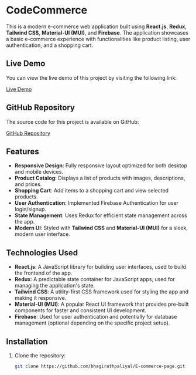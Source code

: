 # CodeCommerce

This is a modern e-commerce web application built using **React.js**, **Redux**, **Tailwind CSS**, **Material-UI (MUI)**, and **Firebase**. The application showcases a basic e-commerce experience with functionalities like product listing, user authentication, and a shopping cart.

## Live Demo

You can view the live demo of this project by visiting the following link:

[Live Demo](https://bhagirathpaliyal.github.io/E-commerce-page/)

## GitHub Repository

The source code for this project is available on GitHub:

[GitHub Repository](https://github.com/bhagirathpaliyal/E-commerce-page)

## Features

- **Responsive Design**: Fully responsive layout optimized for both desktop and mobile devices.
- **Product Catalog**: Displays a list of products with images, descriptions, and prices.
- **Shopping Cart**: Add items to a shopping cart and view selected products.
- **User Authentication**: Implemented Firebase Authentication for user login/signup.
- **State Management**: Uses Redux for efficient state management across the app.
- **Modern UI**: Styled with **Tailwind CSS** and **Material-UI (MUI)** for a sleek, modern user interface.

## Technologies Used

- **React.js**: A JavaScript library for building user interfaces, used to build the frontend of the app.
- **Redux**: A predictable state container for JavaScript apps, used for managing the application's state.
- **Tailwind CSS**: A utility-first CSS framework used for styling the app and making it responsive.
- **Material-UI (MUI)**: A popular React UI framework that provides pre-built components for faster and consistent UI development.
- **Firebase**: Used for user authentication and potentially for database management (optional depending on the specific project setup).

## Installation

1. Clone the repository:
   ```bash
   git clone https://github.com/bhagirathpaliyal/E-commerce-page.git
